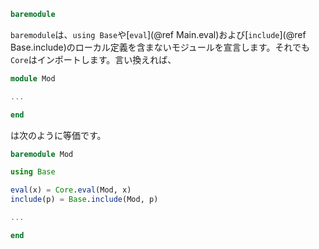 ```julia
baremodule
```

`baremodule`は、`using Base`や[`eval`](@ref Main.eval)および[`include`](@ref Base.include)のローカル定義を含まないモジュールを宣言します。それでも`Core`はインポートします。言い換えれば、

```julia
module Mod

...

end
```

は次のように等価です。

```julia
baremodule Mod

using Base

eval(x) = Core.eval(Mod, x)
include(p) = Base.include(Mod, p)

...

end
```
